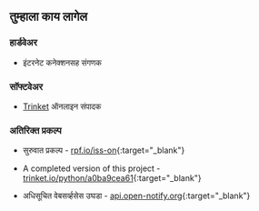 ## तुम्हाला काय लागेल

### हार्डवेअर

+ इंटरनेट कनेक्शनसह संगणक

### सॉफ्टवेअर

+ [Trinket](https://trinket.io/) ऑनलाइन संपादक

### अतिरिक्त प्रकल्प

+ सुरुवात प्रकल्प - [rpf.io/iss-on](http://rpf.io/iss-on){:target="_blank"}

+ A completed version of this project - [trinket.io/python/a0ba9cea61](https://trinket.io/python/a0ba9cea61){:target="_blank"}

+ अधिसूचित वेबसर्व्हसेस उघडा - [api.open-notify.org](http://api.open-notify.org/){:target="_blank"}
